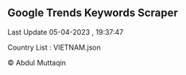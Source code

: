 

## Google Trends Keywords Scraper 
 
Last Update 05-04-2023 , 19:37:47

Country List :
VIETNAM.json



© Abdul Muttaqin 
